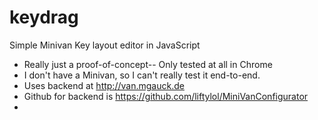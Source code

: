 # keydrag
Simple Minivan Key layout editor in JavaScript
- Really just a proof-of-concept-- Only tested at all in Chrome
- I don't have a Minivan, so I can't really test it end-to-end.
- Uses backend at http://van.mgauck.de
- Github for backend is https://github.com/liftylol/MiniVanConfigurator
- 
